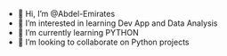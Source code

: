 - 👋 Hi, I’m @Abdel-Emirates
- 👀 I’m interested in learning Dev App and Data Analysis
- 🌱 I’m currently learning PYTHON
- 💞️ I’m looking to collaborate on Python projects

<!---
Abdel-Emirates/Abdel-Emirates is a ✨ special ✨ repository because its `README.md` (this file) appears on your GitHub profile.
You can click the Preview link to take a look at your changes.
--->
